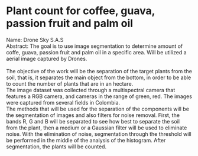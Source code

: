 # Plant count for coffee, guava, passion fruit and palm oil
Name: Drone Sky S.A.S <br />
Abstract: The goal is to use image segmentation to determine amount of coffe, guava, passion fruit and palm oil in a specific area. Will be utilized a aerial image captured by Drones. <br />
<br />
The objective of the work will be the separation of the target plants from the soil, that is, it separates the main object from the bottom, in order to be able to count the number of plants that are in an hectare. <br />
The image dataset was collected through a multispectral camera that features a RGB camera, and cameras in the range of green, red. The images were captured from several fields in Colombia. <br />
The methods that will be used for the separation of the components will be the segmentation of images and also filters for noise removal. First, the bands R, G and B will be separated to see how best to separate the soil from the plant, then a medium or a Gaussian filter will be used to eliminate noise. With the elimination of noise, segmentation through the threshold will be performed in the middle of the analysis of the histogram. After segmentation, the plants will be counted.